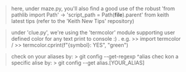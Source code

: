 > here, under maze.py, you'll also find a good use of the robust 'from pathlib import Path' -> 'script_path = Path(__file__).parent' from keith latest tips
> 		(refer to the 'Keith New Tips' repository) 


> under 'clue.py', we're using the 'termcolor' module supporting user defined color for any text print to console :)
> . e.g. >> import termcolor / >> termcolor.cprint(f"{symbol}: YES", "green")

> check on your aliases by: > git config --get-regexp ^alias
> chec kon  a specific alise by: > git config --get alias.[YOUR_ALIAS]  